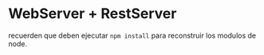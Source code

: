 # WebServer + RestServer

recuerden que deben ejecutar ``` npm install ``` para reconstruir los modulos de node. 